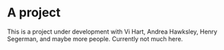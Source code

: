 # A project
This is a project under development with Vi Hart, Andrea Hawksley, Henry Segerman, and maybe more people. Currently not much here.